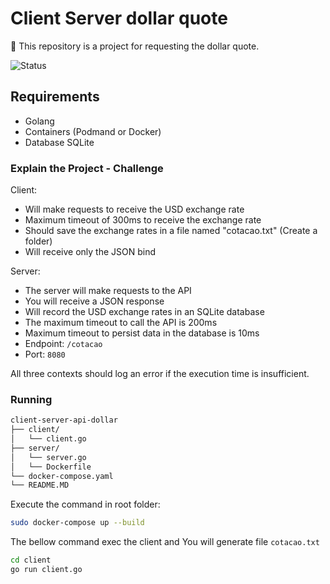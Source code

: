 # Client Server dollar quote

:money_with_wings: This repository is a project for requesting the dollar quote.

![Status](https://img.shields.io/badge/status-progress-blue)

## Requirements

- Golang
- Containers (Podmand or Docker)
- Database SQLite

### Explain the Project - Challenge

Client:

- Will make requests to receive the USD exchange rate
- Maximum timeout of 300ms to receive the exchange rate
- Should save the exchange rates in a file named "cotacao.txt" (Create a folder)
- Will receive only the JSON bind

Server:

- The server will make requests to the API
- You will receive a JSON response
- Will record the USD exchange rates in an SQLite database
- The maximum timeout to call the API is 200ms
- Maximum timeout to persist data in the database is 10ms
- Endpoint: `/cotacao`
- Port: `8080`

All three contexts should log an error if the execution time is insufficient.

### Running

```bash
client-server-api-dollar
├── client/
│   └── client.go
├── server/
│   └── server.go
│   └── Dockerfile 
└── docker-compose.yaml
└── README.MD
```

Execute the command in root folder:

```bash
sudo docker-compose up --build
```

The bellow command exec the client and You will generate file `cotacao.txt`

```bash
cd client
go run client.go
```
